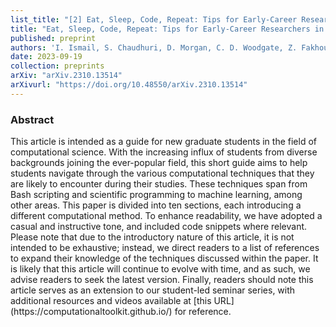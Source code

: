 ```yaml
---
list_title: "[2] Eat, Sleep, Code, Repeat: Tips for Early-Career Researchers in Computational Science"
title: "Eat, Sleep, Code, Repeat: Tips for Early-Career Researchers in Computational Science"
published: preprint
authors: 'I. Ismail, S. Chaudhuri, D. Morgan, C. D. Woodgate, Z. Fakhoury, J. M. Targett, C. Pilgrim, and C. Maino'
date: 2023-09-19
collection: preprints
arXiv: "arXiv.2310.13514"
arXivurl: "https://doi.org/10.48550/arXiv.2310.13514"
---
```


<h3>Abstract</h3>
This article is intended as a guide for new graduate students in the field of computational science. With the increasing influx of students from diverse backgrounds joining the ever-popular field, this short guide aims to help students navigate through the various computational techniques that they are likely to encounter during their studies. These techniques span from Bash scripting and scientific programming to machine learning, among other areas. This paper is divided into ten sections, each introducing a different computational method. To enhance readability, we have adopted a casual and instructive tone, and included code snippets where relevant. Please note that due to the introductory nature of this article, it is not intended to be exhaustive; instead, we direct readers to a list of references to expand their knowledge of the techniques discussed within the paper. It is likely that this article will continue to evolve with time, and as such, we advise readers to seek the latest version. Finally, readers should note this article serves as an extension to our student-led seminar series, with additional resources and videos available at [this URL](https://computationaltoolkit.github.io/) for reference.
